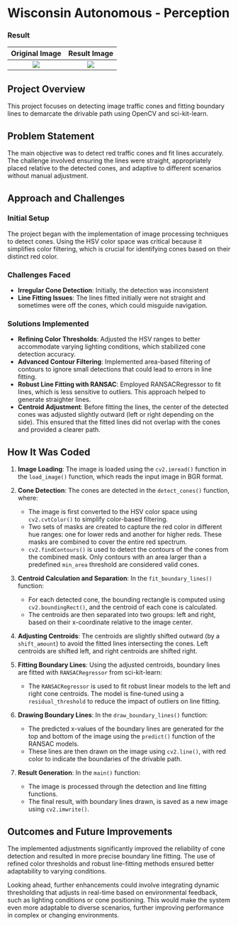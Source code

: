 # Wisconsin Autonomous - Perception

### Result
Original Image            |  Result Image
:-------------------------:|:-------------------------:
![](https://github.com/sungwoonpark0502/cone-path-detector/blob/master/original.png)  |  ![](https://github.com/sungwoonpark0502/cone-path-detector/blob/master/answer.png)

## Project Overview
This project focuses on detecting image traffic cones and fitting boundary lines to demarcate the drivable path using OpenCV and sci-kit-learn.

## Problem Statement
The main objective was to detect red traffic cones and fit lines accurately. The challenge involved ensuring the lines were straight, appropriately placed relative to the detected cones, and adaptive to different scenarios without manual adjustment.

## Approach and Challenges

### Initial Setup
The project began with the implementation of image processing techniques to detect cones. Using the HSV color space was critical because it simplifies color filtering, which is crucial for identifying cones based on their distinct red color.

### Challenges Faced
- **Irregular Cone Detection**: Initially, the detection was inconsistent
- **Line Fitting Issues**: The lines fitted initially were not straight and sometimes were off the cones, which could misguide navigation.

### Solutions Implemented
- **Refining Color Thresholds**: Adjusted the HSV ranges to better accommodate varying lighting conditions, which stabilized cone detection accuracy.
- **Advanced Contour Filtering**: Implemented area-based filtering of contours to ignore small detections that could lead to errors in line fitting.
- **Robust Line Fitting with RANSAC**: Employed RANSACRegressor to fit lines, which is less sensitive to outliers. This approach helped to generate straighter lines.
- **Centroid Adjustment**: Before fitting the lines, the center of the detected cones was adjusted slightly outward (left or right depending on the side). This ensured that the fitted lines did not overlap with the cones and provided a clearer path.

## How It Was Coded

1. **Image Loading**: The image is loaded using the `cv2.imread()` function in the `load_image()` function, which reads the input image in BGR format.

2. **Cone Detection**: The cones are detected in the `detect_cones()` function, where:
   - The image is first converted to the HSV color space using `cv2.cvtColor()` to simplify color-based filtering.
   - Two sets of masks are created to capture the red color in different hue ranges: one for lower reds and another for higher reds. These masks are combined to cover the entire red spectrum.
   - `cv2.findContours()` is used to detect the contours of the cones from the combined mask. Only contours with an area larger than a predefined `min_area` threshold are considered valid cones.

3. **Centroid Calculation and Separation**: In the `fit_boundary_lines()` function:
   - For each detected cone, the bounding rectangle is computed using `cv2.boundingRect()`, and the centroid of each cone is calculated.
   - The centroids are then separated into two groups: left and right, based on their x-coordinate relative to the image center.

4. **Adjusting Centroids**: The centroids are slightly shifted outward (by a `shift_amount`) to avoid the fitted lines intersecting the cones. Left centroids are shifted left, and right centroids are shifted right.

5. **Fitting Boundary Lines**: Using the adjusted centroids, boundary lines are fitted with `RANSACRegressor` from sci-kit-learn:
   - The `RANSACRegressor` is used to fit robust linear models to the left and right cone centroids. The model is fine-tuned using a `residual_threshold` to reduce the impact of outliers on line fitting.

6. **Drawing Boundary Lines**: In the `draw_boundary_lines()` function:
   - The predicted x-values of the boundary lines are generated for the top and bottom of the image using the `predict()` function of the RANSAC models.
   - These lines are then drawn on the image using `cv2.line()`, with red color to indicate the boundaries of the drivable path.

7. **Result Generation**: In the `main()` function:
   - The image is processed through the detection and line fitting functions.
   - The final result, with boundary lines drawn, is saved as a new image using `cv2.imwrite()`.


## Outcomes and Future Improvements
The implemented adjustments significantly improved the reliability of cone detection and resulted in more precise boundary line fitting. The use of refined color thresholds and robust line-fitting methods ensured better adaptability to varying conditions. 

Looking ahead, further enhancements could involve integrating dynamic thresholding that adjusts in real-time based on environmental feedback, such as lighting conditions or cone positioning. This would make the system even more adaptable to diverse scenarios, further improving performance in complex or changing environments.

